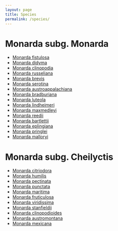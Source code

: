 ```yaml
---
layout: page
title: Species
permalink: /species/
---
```


# Monarda subg. Monarda

<ul>
  <li><a href="{{ '/species/monarda_fistulosa/monarda_fistulosa' | relative_url }}">Monarda fistulosa</a></li>
  <li><a href="{{ '/species/monarda_didyma/monarda_didyma' | relative_url }}">Monarda didyma</a></li>
  <!-- Add more species links here as needed -->
  <li><a href="{{ '/species/monarda_clinopodia/monarda_clinopodia' | relative_url }}">Monarda clinopodia</a></li>
  <li><a href="{{ '/species/monarda_russeliana/monarda_russeliana' | relative_url }}">Monarda russeliana</a></li>
  <li><a href="{{ '/species/monarda_brevis/monarda_brevis' | relative_url }}">Monarda brevis</a></li>
  <li><a href="{{ '/species/monarda_serotina/monarda_serotina' | relative_url }}">Monarda serotina</a></li>
  <li><a href="{{ '/species/monarda_austroappalachiana/monarda_austroappalachiana' | relative_url }}">Monarda austroappalachiana</a></li>
  <li><a href="{{ '/species/monarda_bradburiana/monarda_bradburiana' | relative_url }}">Monarda bradburiana</a></li>
  <li><a href="{{ '/species/monarda_luteola/monarda_luteola' | relative_url }}">Monarda luteola</a></li>
  <li><a href="{{ '/species/monarda_lindheimeri/monarda_lindheimeri' | relative_url }}">Monarda lindheimeri</a></li>
  <li><a href="{{ '/species/monarda_maxmedleyi/monarda_maxmedleyi' | relative_url }}">Monarda maxmedleyi</a></li>
  <li><a href="{{ '/species/monarda_reedii/monarda_reedii' | relative_url }}">Monarda reedii</a></li>
  <li><a href="{{ '/species/monarda_bartlettii/monarda_bartlettii' | relative_url }}">Monarda bartlettii</a></li>
  <li><a href="{{ '/species/monarda_eplingiana/monarda_eplingiana' | relative_url }}">Monarda eplingiana</a></li>
  <li><a href="{{ '/species/monarda_pringlei/monarda_pringlei | relative_url }}">Monarda pringlei</a></li>
  <li><a href="{{ '/species/monarda_malloryi/monarda_malloryi' | relative_url }}">Monarda malloryi</a></li>
</ul>

# Monarda subg. Cheilyctis

<ul>
  <li><a href="{{ '/species/monarda_citriodora/monarda_citriodora' | relative_url }}">Monarda citriodora</a></li>
  <li><a href="{{ '/species/monarda_humilis/monarda_humilis' | relative_url }}">Monarda humilis</a></li>
  <li><a href="{{ '/species/monarda_pectinata/monarda_pectinata' | relative_url }}">Monarda pectinata</a></li>
  <li><a href="{{ '/species/monarda_punctata/monarda_punctata' | relative_url }}">Monarda punctata</a></li>
  <li><a href="{{ '/species/monarda_maritima/monarda_maritima' | relative_url }}">Monarda maritima</a></li>
  <li><a href="{{ '/species/monarda_fruticulosa/monarda_fruticulosa' | relative_url }}">Monarda fruticulosa</a></li>
  <li><a href="{{ '/species/monarda_viridissima/monarda_viridissima' | relative_url }}">Monarda viridissima</a></li>
  <li><a href="{{ '/species/monarda_stanfieldii/monarda_stanfieldii' | relative_url }}">Monarda stanfieldii</a></li>
  <li><a href="{{ '/species/monarda_clinopodioides/monarda_clinopodioides' | relative_url }}">Monarda clinopodioides</a></li>
  <li><a href="{{ '/species/monarda_austromontana/monarda_austromontana' | relative_url }}">Monarda austromontana</a></li>
  <li><a href="{{ '/species/monarda_mexicana/monarda_mexicana' | relative_url }}">Monarda mexicana</a></li>
</ul>